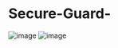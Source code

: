# Secure-Guard-
![image](https://github.com/AnIntellectualBeing/Secure-Guard-/assets/111394690/357aab9b-87bc-420f-a5b2-7295dca08591)
![image](https://github.com/AnIntellectualBeing/Secure-Guard-/assets/111394690/582a0db9-7a35-40b8-b662-4ce168f17e4f)


